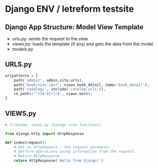 # Django ENV / letreform testsite

## Django App Structure: Model View Template
- urls.py: sends the request to the view
- views.py: loads the template (if any) and gets the data from the model
- models.py


## URLS.py
```python
urlpatterns = [
    path('admin/', admin.site.urls),
    path('book/<int:id>/', views.book_detail, name='book_detail'),
    path('catalog/', include('catalog.urls')),
    re_path(r'^([0-9]+)/$', views.best),
]
```

## VIEWS.py
```python
# filename: views.py (Django view functions)

from django.http import HttpResponse

def index(request):
    # Get an HttpRequest - the request parameter
    # perform operations using information from the request.
    # Return HttpResponse
    return HttpResponse('Hello from Django!')
```

